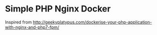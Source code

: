 # Simple PHP Nginx Docker
Inspired from http://geekyplatypus.com/dockerise-your-php-application-with-nginx-and-php7-fpm/